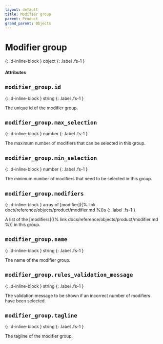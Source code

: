 ```yaml
---
layout: default
title: Modifier group
parent: Product
grand_parent: Objects
---
```


# Modifier group
{: .d-inline-block }
object
{: .label .fs-1 }

#### Attributes

## `modifier_group.id`
{: .d-inline-block }
string
{: .label .fs-1 }

The unique id of the modifier group.

## `modifier_group.max_selection`
{: .d-inline-block }
number
{: .label .fs-1 }

The maximum number of modifiers that can be selected in this group.

## `modifier_group.min_selection`
{: .d-inline-block }
number
{: .label .fs-1 }

The minimum number of modifiers that need to be selected in this group.

## `modifier_group.modifiers`
{: .d-inline-block }
array of [modifier]({% link docs/reference/objects/product/modifier.md %})s
{: .label .fs-1 }

A list of the [modifiers]({% link docs/reference/objects/product/modifier.md %}) in this group.

## `modifier_group.name`
{: .d-inline-block }
string
{: .label .fs-1 }

The name of the modifier group.

## `modifier_group.rules_validation_message`
{: .d-inline-block }
string
{: .label .fs-1 }

The validation message to be shown if an incorrect number of modifiers have been selected.

## `modifier_group.tagline`
{: .d-inline-block }
string
{: .label .fs-1 }

The tagline of the modifier group.
